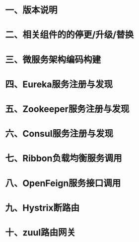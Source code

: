 # 一、版本说明



# 二、相关组件的的停更/升级/替换



# 三、微服务架构编码构建



# 四、Eureka服务注册与发现



# 五、Zookeeper服务注册与发现



# 六、Consul服务注册与发现



# 七、Ribbon负载均衡服务调用



# 八、OpenFeign服务接口调用



# 九、Hystrix断路由



# 十、zuul路由网关





